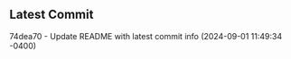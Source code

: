 
## Latest Commit
74dea70 - Update README with latest commit info (2024-09-01 11:49:34 -0400) <Yunxi-Zhou>
